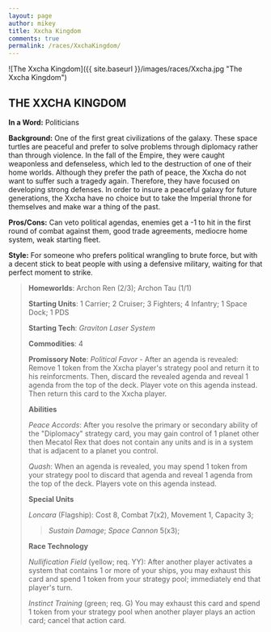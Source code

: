 ```yaml
---
layout: page
author: mikey
title: Xxcha Kingdom
comments: true
permalink: /races/XxchaKingdom/
---
```


![The Xxcha Kingdom]({{ site.baseurl }}/images/races/Xxcha.jpg "The Xxcha Kingdom")

## THE XXCHA KINGDOM

**In a Word:** Politicians

**Background:** One of the first great civilizations of the galaxy.  These space turtles are peaceful and prefer to solve problems through diplomacy rather than through violence.  In the fall of the Empire, they were caught weaponless and defenseless, which led to the destruction of one of their home worlds.  Although they prefer the path of peace, the Xxcha do not want to suffer such a tragedy again.  Therefore, they have focused on developing strong defenses.  In order to insure a peaceful galaxy for future generations, the Xxcha have no choice but to take the Imperial throne for themselves and make war a thing of the past.

**Pros/Cons:** Can veto political agendas, enemies get a -1 to hit in the first round of combat against them, good trade agreements, mediocre home system, weak starting fleet.

**Style:** For someone who prefers political wrangling to brute force, but with a decent stick to beat people with using a defensive military, waiting for that perfect moment to strike.

>**Homeworlds**: Archon Ren (2/3); Archon Tau (1/1)
>
>**Starting Units**: 1 Carrier; 2 Cruiser; 3 Fighters; 4 Infantry; 1 Space Dock; 1 PDS
>
>**Starting Tech**: _Graviton Laser System_
>
>**Commodities**: 4
>
>**Promissory Note**: _Political Favor_ - After an agenda is revealed: Remove 1 token from the Xxcha player's strategy pool and return it to his reinforcments. Then, discard the revealed agenda and reveal 1 agenda from the top of the deck. Player vote on this agenda instead. Then return this card to the Xxcha player. 
>
>**Abilities**
>
>_Peace Accords_: After you resolve the primary or secondary ability of the "Diplomacy" strategy card, you may gain control of 1 planet other then Mecatol Rex that does not contain any units and is in a system that is adjacent to a planet you control.
>
>_Quash_: When an agenda is revealed, you may spend 1 token from your strategy pool to discard that agenda and reveal 1 agenda from the top of the deck. Players vote on this agenda instead. 
>
>**Special Units**
>
>_Loncara_ (Flagship): Cost 8, Combat 7(x2), Movement 1, Capacity 3;
>>_Sustain Damage_; _Space Cannon_ 5(x3);
>
>**Race Technology**
>
>_Nullification Field_ (yellow; req. YY): After another player activates a system that contains 1 or more of your ships, you may exhaust this card and spend 1 token from your strategy pool; immediately end that player's turn.
>
>_Instinct Training_ (green; req. G) You may exhaust this card and spend 1 token from your strategy pool when another player plays an action card; cancel that action card.
